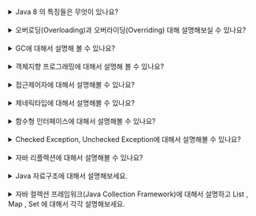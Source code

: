 <details>
  <summary>Java 8 의 특징들은 무엇이 있나요?</summary>
  <br/>
  <pre>
자바 8은 프로그래밍 언어 자바에 많은 혁신을 가져왔습니다. 람다 표현식, 스트림 API, 옵셔널 클래스의 도입은 자바 개발자들이 보다 효율적이고 안정적인 코드를 작성할 수 있게 해주었습니다.

이러한 기능들은 자바의 사용성과 생산성을 크게 향상시켰으며, 함수형 프로그래밍의 도입으로 자바의 패러다임을 확장시켰습니다. 자바 8의 특징들은 현대 소프트웨어 개발에 있어서 중요한 역할을 하고 있습니다.

따라서 자바 개발자라면 자바 8의 주요 특징들을 잘 이해하고 활용할 수 있어야 합니다. 이를 통해 더 나은 소프트웨어 개발을 위한 기반을 마련할 수 있습니다.
  </pre>
  <p><b>람다 표현식(Lambda Expressions)</b><br/><br/>
  <code>(parameters) -> expression</code>
  <ul>
   <li>간결한 코드를 작성하게 해줍니다.</li>
   <li>익명 함수로서 함수형 프로그래밍 스타일을 도입합니다.</li>
  </ul>
  </p>
  <p><b>스트림 API(Stream API)</b><br/><br/>
  <code>List&lt;String&gt; filteredList = list.stream().filter(s -> s.startsWith("A")).collect(Collectors.toList());
  </code>
  <ul>
   <li>데이터 컬렉션을 처리하는데 있어 선언적이고 함수형 스타일을 사용하게 합니다.</li>
   <li>병렬 처리와 중간, 최종 연산을 지원합니다.</li>
  </ul>
  </p>
  <p><b>디폴트 메소드(Default Methods)</b><br/><br/>
  <code>
  interface MyInterface { <br/>
 &emsp;&emsp;&emsp;default void newMethod() {<br/>
&emsp;&emsp;&emsp;&emsp;&emsp;// default implementation <br/>
&emsp;&emsp;&emsp;}<br/>
  }
  </code>
  <ul>
   <li>인터페이스에 구현 코드를 포함할 수 있게 하여, 기존 코드를 깨뜨리지 않고 인터페이스를 확장할 수 있습니다.</li>
  </ul>
  </p>
  <p><b>옵셔널 클래스(Optional Class)</b><br/><br/>
  <code>
Optional&lt;String&gt; optional = Optional.ofNullable(value);
  </code>
  <ul>
   <li>NullPointerException을 피하기 위해 도입된 컨테이너 클래스입니다.</li>
  </ul>
  </p>
    <p><b>New Date and Time API</b><br/><br/>
  <code>
LocalDate date = LocalDate.now();
  </code>
  <ul>
   <li>java.time 패키지를 통해 더 나은 날짜와 시간 처리 기능을 제공합니다.</li>
  </ul>
  </p>
</details>

<br/>

<details>
  <summary>오버로딩(Overloading)과 오버라이딩(Overriding) 대해 설명해보실 수 있나요?</summary>
  </br>
  <pre>
<b>메소드 오버로딩(overloading)</b>이란 <br/>
같은 이름의 메소드를 중복하여 정의하는 것을 의미합니다.
자바에서는 원래 한 클래스 내에 같은 이름의 메소드를 둘 이상 가질 수 없습니다.
하지만 매개변수의 개수나 타입을 다르게 하면, 하나의 이름으로 메소드를 작성할 수 있습니다.

즉, 메소드 오버로딩은 서로 다른 시그니처를 갖는 여러 메소드를 같은 이름으로 정의하는 것이라고 할 수 있습니다.
이러한 메소드 오버로딩을 사용함으로써 메소드에 사용되는 이름을 절약할 수 있습니다.
또한, 메소드를 호출할 때 전달해야 할 매개변수의 타입이나 개수에 대해 크게 신경을 쓰지 않고 호출할 수 있게 됩니다.

메소드 오버로딩은 객체 지향 프로그래밍의 특징 중 하나인 다형성(polymorphism)을 구현하는 방법 중 하나입니다.

메소드 오버로딩의 대표적인 예로는 println() 메소드를 들 수 있습니다.
println() 메소드는 전달받는 매개변수의 타입에 따라 다음과 같이 다양한 원형 중에서 적절한 원형을 호출하게 됩니다.

<hr/>
<code>
1. println()
2. println(boolean x)
3. println(char x)
4. println(char[] x)
5. println(double x)
6. println(float x)
7. println(int x)
8. println(long x)
9. println(Object x)
10. println(String x)
</code>
<hr/>
<b>메소드 오버로딩의 조건</b><br/>
자바에서 메소드 오버로딩이 성립하기 위해서는 다음과 같은 조건을 만족해야 합니다.

1. 메소드의 이름이 같아야 합니다.
2. 메소드의 시그니처, 즉 매개변수의 개수 또는 타입이 달라야 합니다.

메소드 오버로딩은 반환 타입과는 관계가 없습니다.

만약 메소드의 시그니처는 같은데 반환 타입만이 다른 경우에는 오버로딩이 성립하지 않습니다.
</pre>
<br/>  
<br/>
<pre>
<b>메소드 오버라이딩(method overriding)</b>
앞서 배운 오버로딩(overloading)이란 서로 다른 시그니처를 갖는 여러 메소드를 하나의 이름으로 정의하는 것이었습니다.

오버라이딩(overriding)이란 상속 관계에 있는 부모 클래스에서 이미 정의된 메소드를 자식 클래스에서 같은 시그니쳐를 갖는 메소드로 다시 정의하는 것이라고 할 수 있습니다.

자바에서 자식 클래스는 부모 클래스의 private 멤버를 제외한 모든 메소드를 상속받습니다.

이렇게 상속받은 메소드는 그대로 사용해도 되고, 필요한 동작을 위해 재정의하여 사용할 수도 있습니다.

즉, 메소드 오버라이딩이란 상속받은 부모 클래스의 메소드를 재정의하여 사용하는 것을 의미합니다.

<br/>
<hr/>
<b>오버라이딩의 조건</b>
자바에서 메소드를 오버라이딩하기 위한 조건은 다음과 같습니다.


1. 오버라이딩이란 메소드의 동작만을 재정의하는 것이므로, 메소드의 선언부는 기존 메소드와 완전히 같아야 합니다.

    하지만 메소드의 반환 타입은 부모 클래스의 반환 타입으로 타입 변환할 수 있는 타입이라면 변경할 수 있습니다.

2. 부모 클래스의 메소드보다 접근 제어자를 더 좁은 범위로 변경할 수 없습니다

3. 부모 클래스의 메소드보다 더 큰 범위의 예외를 선언할 수 없습니다.
</pre>

<ol>
 <li>오버로딩(overloading)은 새로운 메소드를 정의하는 것</li>
 <li>오버라이딩(overriding)은 상속받은 기존의 메소드를 재정의하는 것</li>
</ol>
</details>

<br/>

<details>
  <summary>GC에 대해서 설명해 볼 수 있나요?</summary>
  </br>
<pre>
GC 는 JVM에서 메모리를 관리 해주는 모듈 입니다.
Heap 메모리를 재활용하기 위해서 더이상 참조 되지 않는 객체들을 메모리에서 제거하는 모듈 입니다. 개발자가 직접 메모리를 정리 하지 않아도 되어서 개발 속도가 향상 되는 장점이 있지만 Mark and  Sweep 이라는 과정에서 참조되지 않는 객체를 찾는 과정이 있는데 이 때 스레드가 중단 되어서 성능이 떨어지는 단점이 있습니다.
</pre>
</details>

<br/>

<details>
  <summary>객체지향 프로그래밍에 대해서 설명해 볼 수 있나요?</summary>
  </br>
<pre>
실제 세계의 사물들을 객체로 모델링하여 개발을 진행하는 프로그래밍 기법
가장 대표적인 언어로 Java가 있다.
캡슐화, 상속, 다형성 등과 같은 기법을 이용할 수 있다. 다형성은 동일한 키보드의 키가 다른 역할을 하는 것처럼 하나의 메소드나 클래스가 다양한 방법으로 동작하는 것을 의미한다.
절치지향 언어보다 실행속도가 느리다.
<br/>
4가지 특징

추상화 , 캡슐화 , 상속성 , 다형성

<br/><br/>

절차지향 프로그래밍

물이 위에서 아래로 흐르는 것처럼 순차적인 처리를 중요시하는 프로그래밍 기법이다.
가장 대표적인 언어로 C언어가 있다.
컴퓨터의 처리구조와 유사해 실행속도가 빠르다.
코드의 순서가 바뀌면 동일한 결과를 보장하기 어렵다.

</pre>
</details>

<br/>

<details>
  <summary>접근제어자에 대해서 설명해볼 수 있나요?</summary>
  </br>
  <table>
  <thead>
    <tr>
      <th>접근 제어자</th>
      <th>접근 가능 범위</th>
      <th>설명</th>
    </tr>
  </thead>
  <tbody>
    <tr>
      <td>public</td>
      <td>모든 클래스</td>
      <td>클래스, 메서드, 또는 필드가 모든 다른 클래스에서 접근 가능.</td>
    </tr>
    <tr>
      <td>protected</td>
      <td>동일 패키지 및 하위 클래스</td>
      <td>동일 패키지 내의 클래스와 이 클래스를 상속받은 하위 클래스에서 접근 가능.</td>
    </tr>
    <tr>
      <td>default</td>
      <td>동일 패키지</td>
      <td>접근 제어자를 명시하지 않으면 기본 접근 수준은 default (package-private)로 설정되며, 동일 패키지 내의 클래스에서만 접근 가능.</td>
    </tr>
    <tr>
      <td>private</td>
      <td>동일 클래스</td>
      <td>클래스 내부에서만 접근 가능.</td>
    </tr>
  </tbody>
</table>
<br/>
<pre>
공개범위는 public  >  protected  >  default(생략)  >  private 순
</pre>
</details>

<br/>

<details>
  <summary>제네릭타입에 대해서 설명해볼 수 있나요?</summary>
  </br>
<pre>
<b>제네릭 타입(Generic Types)</b>은 클래스나 메서드를 정의할 때, 사용할 데이터 타입을 미리 지정하는 것이 아니라, 인스턴스를 생성하거나 메서드를 호출할 때 구체적인 타입을 지정할 수 있도록 하는 기능입니다. 제네릭은 코드의 재사용성을 높이고, 컴파일 시 타입 안전성을 제공합니다.
<br/>
<b>제네릭 타입의 장점</b>
1.타입 안전성: 컴파일 시 타입 검사를 통해 런타임 오류를 줄일 수 있습니다.
2.재사용성: 하나의 클래스나 메서드가 다양한 타입을 지원할 수 있습니다.
3.가독성: 코드의 가독성과 유지보수성을 높입니다.
</pre>
<br/>
<table>
  <thead>
    <tr>
      <th>제네릭 타입</th>
      <th>설명</th>
      <th>예시</th>
    </tr>
  </thead>
  <tbody>
    <tr>
      <td>&lt;T&gt;</td>
      <td>일반적인 타입 파라미터</td>
      <td>public class Box&lt;T&gt; { private T item; }</td>
    </tr>
    <tr>
      <td>&lt;E&gt;</td>
      <td>컬렉션의 요소 타입</td>
      <td>public class List&lt;E&gt; { void add(E element); }</td>
    </tr>
    <tr>
      <td>&lt;K, V&gt;</td>
      <td>맵의 키와 값 타입</td>
      <td>public class Map&lt;K, V&gt; { V get(K key); }</td>
    </tr>
    <tr>
      <td>&lt;N&gt;</td>
      <td>숫자 타입</td>
      <td>public class Numeric&lt;N extends Number&gt; { N number; }</td>
    </tr>
    <tr>
      <td>&lt;T, U, V&gt;</td>
      <td>다중 타입 파라미터</td>
      <td>public class Triple&lt;T, U, V&gt; { T first; U second; V third; }</td>
    </tr>
  </tbody>
</table>
</details>

<br/>

<details>
  <summary>함수형 인터페이스에 대해서 설명해볼 수 있나요?</summary>
  </br>
<pre>
함수형 인터페이스(Functional Interface)는 하나의 추상 메서드만을 가지는 인터페이스를 의미합니다. 이러한 인터페이스는 Java 8에서 람다 표현식과 함께 도입되었으며, 람다 표현식의 대상 타입으로 사용할 수 있습니다. 함수형 인터페이스는 함수형 프로그래밍 스타일을 Java에 도입하기 위한 중요한 요소입니다.
</pre>

<table>
  <thead>
    <tr>
      <th>함수형 인터페이스</th>
      <th>설명</th>
      <th>추상 메서드</th>
      <th>예시</th>
    </tr>
  </thead>
  <tbody>
    <tr>
      <td>Predicate&lt;T&gt;</td>
      <td>매개변수 T를 받아 boolean을 반환</td>
      <td>boolean test(T t)</td>
      <td>
        <pre>
Predicate&lt;Integer&gt; isPositive = x -> x &gt; 0;
System.out.println(isPositive.test(5)); // 출력: true
        </pre>
      </td>
    </tr>
    <tr>
      <td>Function&lt;T, R&gt;</td>
      <td>매개변수 T를 받아 R을 반환</td>
      <td>R apply(T t)</td>
      <td>
        <pre>
Function&lt;String, Integer&gt; lengthFunction = String::length;
System.out.println(lengthFunction.apply("Hello")); // 출력: 5
        </pre>
      </td>
    </tr>
    <tr>
      <td>Supplier&lt;T&gt;</td>
      <td>매개변수를 받지 않고 T를 반환</td>
      <td>T get()</td>
      <td>
        <pre>
Supplier&lt;String&gt; stringSupplier = () -> "Hello";
System.out.println(stringSupplier.get()); // 출력: Hello
        </pre>
      </td>
    </tr>
    <tr>
      <td>Consumer&lt;T&gt;</td>
      <td>매개변수 T를 받아서 처리하고 반환값 없음</td>
      <td>void accept(T t)</td>
      <td>
        <pre>
Consumer&lt;String&gt; printConsumer = System.out::println;
printConsumer.accept("Hello"); // 출력: Hello
        </pre>
      </td>
    </tr>
    <tr>
      <td>UnaryOperator&lt;T&gt;</td>
      <td>입력값과 출력값의 타입이 동일한 함수</td>
      <td>T apply(T t)</td>
      <td>
        <pre>
UnaryOperator&lt;Integer&gt; square = x -> x * x;
System.out.println(square.apply(5)); // 출력: 25
        </pre>
      </td>
    </tr>
    <tr>
      <td>BinaryOperator&lt;T&gt;</td>
      <td>두 개의 동일한 타입 매개변수를 받아 동일한 타입을 반환</td>
      <td>T apply(T t1, T t2)</td>
      <td>
        <pre>
BinaryOperator&lt;Integer&gt; sum = (a, b) -> a + b;
System.out.println(sum.apply(3, 5)); // 출력: 8
        </pre>
      </td>
    </tr>
  </tbody>
</table>

</details>

<br/>

<details>
  <summary>Checked Exception, Unchecked Exception에 대해서 설명해볼 수 있나요?</summary>
  </br>
<pre>
<b>Checked Exception</b>
체크드 익셉션은 컴파일러가 예외 처리를 강제하는 예외입니다. 즉, 체크드 예외가 발생할 가능성이 있는 코드에서는 반드시 예외 처리를 해야 합니다. 이러한 예외는 주로 프로그램 외부의 문제(예: 파일 입출력, 네트워크 통신 등)로 인해 발생합니다.

특징:

컴파일 시점에 예외 처리 여부를 검사.
Exception 클래스를 상속하지만, RuntimeException을 상속하지 않음.
반드시 try-catch 블록이나 throws 키워드를 사용해 예외를 처리해야 함.

<b>Unchecked Exception</b>
언체크드 익셉션은 컴파일러가 예외 처리를 강제하지 않는 예외입니다. 주로 프로그래머의 실수(예: 잘못된 타입 캐스팅, 배열 인덱스 초과 등)로 인해 발생합니다.

특징:

런타임 시점에 예외가 발생.
RuntimeException 클래스를 상속.
예외 처리를 강제하지 않지만, 필요에 따라 예외 처리를 할 수 있음.
</pre>

<table>
  <thead>
    <tr>
      <th>구분</th>
      <th>체크드 예외 (Checked Exception)</th>
      <th>언체크드 예외 (Unchecked Exception)</th>
    </tr>
  </thead>
  <tbody>
    <tr>
      <td>상속 관계</td>
      <td>Exception 클래스를 상속하나, RuntimeException을 상속하지 않음</td>
      <td>RuntimeException 클래스를 상속</td>
    </tr>
    <tr>
      <td>컴파일러 강제 여부</td>
      <td>컴파일 시 예외 처리를 강제</td>
      <td>컴파일 시 예외 처리를 강제하지 않음</td>
    </tr>
    <tr>
      <td>주로 발생하는 상황</td>
      <td>프로그램 외부의 문제 (파일 입출력, 네트워크 통신 등)</td>
      <td>프로그래머의 실수 (잘못된 타입 캐스팅, 배열 인덱스 초과 등)</td>
    </tr>
    <tr>
      <td>예외 처리 방법</td>
      <td>try-catch 블록이나 throws 키워드를 사용하여 예외를 처리해야 함</td>
      <td>예외 처리가 선택 사항이지만 필요에 따라 처리 가능</td>
    </tr>
    <tr>
      <td>예시</td>
      <td>
        <pre>
        
import java.io.FileReader;
import java.io.IOException;

public class CheckedExceptionExample {
    public static void main(String[] args) {
        try {
            FileReader reader = new FileReader("somefile.txt");
        } catch (IOException e) {
            e.printStackTrace();
        }
    }
}
        </pre>
      </td>
      <td>
        <pre>
public class UncheckedExceptionExample {
    public static void main(String[] args) {
        int[] numbers = {1, 2, 3};
        System.out.println(numbers[5]);  // ArrayIndexOutOfBoundsException 발생
    }
}
        </pre>
      </td>
    </tr>
  </tbody>
</table>

</details>

<br/>

<details>
  <summary>자바 리플렉션에 대해서 설명해볼 수 있나요?</summary>
  </br>
<pre>
자바 리플렉션(Java Reflection)은 런타임에 클래스, 메서드, 필드 등을 동적으로 검사하고 조작할 수 있는 기능입니다. 리플렉션을 사용하면 프로그램 실행 중에 객체의 메타데이터(클래스, 메서드, 필드 등)를 분석하고, 이를 통해 동적으로 객체를 생성하거나 메서드를 호출할 수 있습니다.

주요 개념:
1. 클래스 정보 얻기:
   - `Class<?>` 객체를 통해 클래스의 메타데이터를 얻을 수 있습니다.
   - 예: 
      ```java 
      Class<?> clazz = Class.forName("com.example.MyClass"); 
      ```

2. 생성자 접근:
   - 클래스의 생성자를 통해 새로운 인스턴스를 동적으로 생성할 수 있습니다.
   - 예: 
     ```java
     Constructor<?> constructor = clazz.getConstructor(String.class);
     Object instance = constructor.newInstance("parameter");
     ```

3. 메서드 접근:
   - 클래스의 메서드 정보를 얻고, 동적으로 메서드를 호출할 수 있습니다.
   - 예:
     ```java
     Method method = clazz.getMethod("myMethod", String.class);
     Object result = method.invoke(instance, "argument");
     ```

4. 필드 접근:
   - 클래스의 필드 정보를 얻고, 필드 값을 읽거나 쓸 수 있습니다.
   - 예:
     ```java
     Field field = clazz.getField("myField");
     field.set(instance, "new value");
     Object value = field.get(instance);
     ```

5. 리플렉션의 장점:
   - 동적 모듈 로딩 및 객체 조작: 컴파일 타임에 알 수 없는 클래스나 메서드를 런타임에 동적으로 로드하고 사용할 수 있습니다.
   - 프레임워크 개발: 리플렉션을 이용하여 의존성 주입, 애너테이션 기반 설정 등 다양한 기능을 구현할 수 있습니다.

6. 리플렉션의 단점:
   - 성능 저하: 리플렉션은 일반적인 메서드 호출보다 느립니다.
   - 보안 문제: 접근 제어를 우회할 수 있으므로, 보안상 문제가 발생할 수 있습니다.
   - 유지보수 어려움: 코드 가독성이 떨어지고, 리플렉션을 과도하게 사용하면 유지보수가 어려워질 수 있습니다.

자바 리플렉션은 강력한 도구이지만, 필요할 때 신중하게 사용하는 것이 좋습니다.

</pre>
</details>


<br/>

<details>
  <summary>Java 자료구조에 대해서 설명해보세요.</summary>
  </br>
<pre>
# Java 자료구조 개요

## 자료구조란?
- **설명**: 자료구조(Data Structure)는 데이터를 효율적으로 저장하고 관리하기 위한 방법을 의미합니다. 다양한 형태의 자료구조를 통해 데이터를 체계적으로 저장하고, 필요할 때 빠르고 효율적으로 접근하거나 수정할 수 있습니다. 자바에서는 여러 기본적인 자료구조를 제공하며, 개발자는 이를 활용하여 최적화된 프로그램을 작성할 수 있습니다.

## 1. 배열 (Array)
- **설명**: 같은 타입의 데이터가 연속적으로 저장되는 자료구조입니다. 배열은 고정된 크기를 가지며 인덱스를 통해 요소에 접근합니다.
- **장점**: 인덱스를 사용한 빠른 접근.
- **단점**: 크기가 고정되어 있어 동적으로 크기를 조절할 수 없음, 삽입 및 삭제가 비효율적.

## 2. 리스트 (List)
- **설명**: 순서가 있는 데이터의 집합입니다. 자바에서 `ArrayList`와 `LinkedList`가 대표적인 리스트 구현체입니다.
    - **ArrayList**: 내부적으로 배열을 사용하여 구현됩니다. 인덱스를 통해 빠르게 접근할 수 있지만, 크기를 동적으로 변경할 수 있습니다.
    - **LinkedList**: 각 요소가 노드로 이루어져 있으며, 노드는 다음 요소에 대한 참조를 가집니다. 삽입과 삭제가 빠르지만 인덱스 접근은 느립니다.

## 3. 스택 (Stack)
- **설명**: 후입선출(LIFO, Last In First Out) 구조를 가지는 자료구조입니다. `push`로 요소를 추가하고, `pop`으로 가장 마지막에 추가된 요소를 제거합니다.
- **사용 사례**: 재귀 호출, 브라우저의 뒤로 가기 기능, 수식의 괄호 검사 등.

## 4. 큐 (Queue)
- **설명**: 선입선출(FIFO, First In First Out) 구조를 가지는 자료구조입니다. `offer`로 요소를 추가하고, `poll`로 가장 먼저 추가된 요소를 제거합니다.
- **변형**:
  - **우선순위 큐 (Priority Queue)**: 각 요소가 우선순위를 가지며, 높은 우선순위를 가진 요소가 먼저 처리됩니다.

## 5. 맵 (Map)
- **설명**: 키-값 쌍으로 데이터를 저장하는 자료구조입니다. `HashMap`, `TreeMap`, `LinkedHashMap` 등이 자바에서 사용됩니다.
  - **HashMap**: 해시 함수를 사용하여 키를 관리하며, 빠른 검색, 삽입, 삭제가 가능합니다.
  - **TreeMap**: 키를 자동으로 정렬하여 저장하며, 이진 검색 트리 기반으로 구현됩니다.
  - **LinkedHashMap**: 삽입 순서를 유지하며 저장합니다.

## 6. 셋 (Set)
- **설명**: 중복되지 않는 요소의 집합입니다. `HashSet`, `TreeSet`, `LinkedHashSet` 등이 있습니다.
  - **HashSet**: 해시 함수를 사용하여 요소를 관리하며, 빠른 검색, 삽입, 삭제가 가능합니다.
  - **TreeSet**: 요소를 자동으로 정렬하여 저장합니다.

## 7. 트리 (Tree)
- **설명**: 계층 구조를 가지는 자료구조입니다. 이진 트리, AVL 트리, 레드블랙 트리 등이 있습니다.


</pre>
</details>

<br/>

<details>
  <summary>자바 컬렉션 프레임워크(Java Collection Framework)에 대해서 설명하고 List , Map , Set 에 대해서 각각 설명해보세요.</summary>
  </br>
<pre>
# Java 컬렉션 프레임워크

## 1. 컬렉션 프레임워크란?
- **설명**: 자바 컬렉션 프레임워크는 자바에서 데이터 구조를 표준화된 방식으로 다루기 위해 제공하는 클래스와 인터페이스의 집합입니다. 이 프레임워크는 데이터를 저장, 검색, 정렬, 조작하는 다양한 자료구조 및 알고리즘을 포함하고 있습니다.
- **장점**:
  - **일관된 API**: 다양한 컬렉션을 다루기 위한 일관된 메서드를 제공합니다.
  - **성능 최적화**: 다양한 상황에 맞는 효율적인 자료구조와 알고리즘을 선택할 수 있습니다.
  - **타입 안정성**: 제네릭스를 사용하여 컴파일 시점에 타입을 체크할 수 있습니다.

## 2. 주요 컬렉션 인터페이스

### 2.1 List
- **설명**: List는 순서가 있는 요소의 집합입니다. 중복된 요소를 허용하며, 인덱스를 통해 각 요소에 접근할 수 있습니다.
- **구현 클래스**:
  - **ArrayList**: 배열 기반으로 구현된 리스트. 빠른 인덱스 접근과 동적 크기 조절이 가능.
  - **LinkedList**: 노드 기반으로 구현된 리스트. 요소의 삽입과 삭제가 빠름.
  - **Vector**: ArrayList와 유사하지만, 동기화를 지원하여 스레드 안전성을 보장.

### 2.2 Set
- **설명**: Set은 중복되지 않는 요소의 집합입니다. 순서가 보장되지 않으며, 각 요소는 고유합니다.
- **구현 클래스**:
  - **HashSet**: 해시 테이블 기반의 집합. 빠른 검색과 삽입이 가능.
  - **LinkedHashSet**: HashSet과 유사하지만, 요소의 삽입 순서를 유지.
  - **TreeSet**: 요소를 정렬된 상태로 저장하는 집합. 이진 검색 트리 기반.

### 2.3 Map
- **설명**: Map은 키-값 쌍으로 데이터를 저장하는 구조입니다. 각 키는 고유하며, 하나의 키에 대해 하나의 값만 매핑됩니다.
- **구현 클래스**:
  - **HashMap**: 해시 테이블 기반의 맵. 빠른 검색과 삽입이 가능.
  - **LinkedHashMap**: HashMap과 유사하지만, 삽입 순서를 유지.
  - **TreeMap**: 키를 자동으로 정렬하여 저장. 이진 검색 트리 기반.
  - **Hashtable**: HashMap과 유사하지만, 동기화를 지원하여 스레드 안전성을 보장.

## 3. List, Set, Map 비교

| 특성       | List                                          | Set                                         | Map                                      |
|------------|-----------------------------------------------|---------------------------------------------|------------------------------------------|
| **순서**   | 유지됨                                         | 유지되지 않음                               | 키에 대해 정의된 순서가 있을 수 있음     |
| **중복**   | 허용됨                                         | 허용되지 않음                               | 키는 중복되지 않으며, 값은 중복 가능     |
| **접근**   | 인덱스를 통한 요소 접근 가능                   | 인덱스를 통한 접근 불가                     | 키를 통한 값 접근 가능                   |
| **대표 구현 클래스** | `ArrayList`, `LinkedList`, `Vector`          | `HashSet`, `LinkedHashSet`, `TreeSet`      | `HashMap`, `LinkedHashMap`, `TreeMap`   |


</pre>
</details>

<br/>
